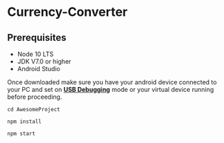 # Currency-Converter
## Prerequisites
- Node 10 LTS
- JDK V7.0 or higher
- Android Studio

Once downloaded make sure you have your android device connected to your PC and set on [**USB Debugging**](https://developer.android.com/studio/debug/dev-options) mode or your virtual device running before proceeding.
```
cd AwesomeProject
```
```
npm install
```
```
npm start
```

